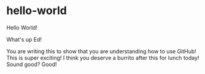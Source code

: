 # hello-world
Hello World!

What's up Ed!

You are writing this to show that you are understanding how to use GitHub!
This is super exciting! I think you deserve a burrito after this for lunch today! Sound good? Good!
